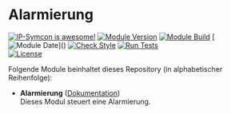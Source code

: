 # Alarmierung

[![IP-Symcon is awesome!](https://img.shields.io/badge/IP--Symcon-6.1-blue.svg)](https://www.symcon.de)
[![Module Version](https://img.shields.io/badge/Module_Version-8.0-blue.svg)]()
[![Module Build](https://img.shields.io/badge/Module_Build-2-blue.svg)]()
[![Module Date](https://img.shields.io/badge/Module_Date-20231225_(25.12.2023)-blue.svg)]()  
[![Check Style](https://github.com/ubittner/Alarmierung/workflows/Check%20Style/badge.svg)](https://github.com/ubittner/Alarmierung/actions)
[![Run Tests](https://github.com/ubittner/Alarmierung/workflows/Run%20Tests/badge.svg)](https://github.com/ubittner/Alarmierung/actions)  
[![License](https://img.shields.io/badge/License-CC%20BY--NC--SA%204.0-green.svg)](https://creativecommons.org/licenses/by-nc-sa/4.0/)

Folgende Module beinhaltet dieses Repository (in alphabetischer Reihenfolge):

- __Alarmierung__ ([Dokumentation](Alarmierung))  
  Dieses Modul steuert eine Alarmierung.
